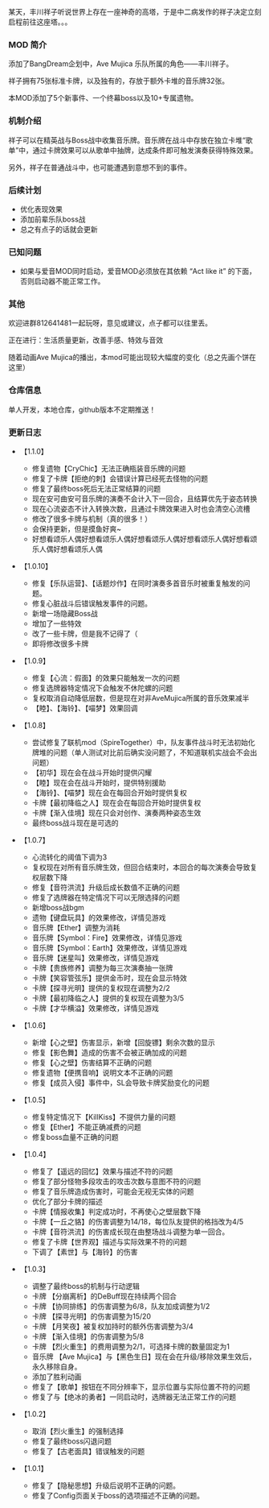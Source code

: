 某天，丰川祥子听说世界上存在一座神奇的高塔，于是中二病发作的祥子决定立刻启程前往这座塔。。。


### MOD 简介

添加了BangDream企划中，Ave Mujica 乐队所属的角色——丰川祥子。

祥子拥有75张标准卡牌，以及独有的，存放于额外卡堆的音乐牌32张。

本MOD添加了5个新事件、一个终幕boss以及10+专属遗物。

### 机制介绍

祥子可以在精英战与Boss战中收集音乐牌。音乐牌在战斗中存放在独立卡堆“歌单”中，通过卡牌效果可以从歌单中抽牌，达成条件即可触发演奏获得特殊效果。

另外，祥子在普通战斗中，也可能遭遇到意想不到的事件。

### 后续计划

- 优化表现效果
- 添加前辈乐队boss战
- 总之有点子的话就会更新

### 已知问题

- 如果与爱音MOD同时启动，爱音MOD必须放在其依赖 “Act like it” 的下面，否则启动器不能正常工作。

### 其他

欢迎进群812641481一起玩呀，意见或建议，点子都可以往里丢。

正在进行：生活质量更新，改善手感、特效与音效

随着动画Ave Mujica的播出，本mod可能出现较大幅度的变化（总之先画个饼在这里）

### 仓库信息

单人开发，本地仓库，github版本不定期推送！

### 更新日志
- 【1.1.0】
  - 修复遗物【CryChic】无法正确瓶装音乐牌的问题
  - 修复了卡牌【拒绝的刺】会错误计算已经死去怪物的问题
  - 修复了最终boss死后无法正常结算的问题
  - 现在安可曲安可音乐牌的演奏不会计入下一回合，且结算优先于姿态转换
  - 现在心流姿态不计入转换次数，且通过卡牌效果进入时也会清空心流槽
  - 修改了很多卡牌与机制（真的很多！）
  - 会保持更新，但是摸鱼好爽~
  - 好想看颂乐人偶好想看颂乐人偶好想看颂乐人偶好想看颂乐人偶好想看颂乐人偶好想看颂乐人偶

- 【1.0.10】
  - 修复【乐队运营】、【话题炒作】在同时演奏多首音乐时被重复触发的问题。
  - 修复心脏战斗后错误触发事件的问题。
  - 新增一场隐藏Boss战
  - 增加了一些特效
  - 改了一些卡牌，但是我不记得了（
  - 即将修改很多卡牌


- 【1.0.9】
  - 修复【心流：假面】的效果只能触发一次的问题
  - 修复选牌器特定情况下会触发不休陀螺的问题
  - 复权取消自动降低层数，但是现在对非AveMujica所属的音乐效果减半
  - 【睦】、【海铃】、【喵梦】效果回调

- 【1.0.8】
  - 尝试修复了联机mod（SpireTogether）中，队友事件战斗时无法初始化牌堆的问题（单人测试对比前后确实没问题了，不知道联机实战会不会出问题）
  - 【初华】现在会在战斗开始时提供闪耀
  - 【睦】现在会在战斗开始时，提供特别援助
  - 【海铃】、【喵梦】现在会在每回合开始时提供复权
  - 卡牌【最初降临之人】现在会在每回合开始时提供复权
  - 卡牌【渐入佳境】现在只会对创作、演奏两种姿态生效
  - 最终boss战斗现在是可选的

- 【1.0.7】
  - 心流转化的阈值下调为3
  - 复权现在对所有音乐牌生效，但回合结束时，本回合的每次演奏会导致复权层数下降
  - 修复【音符洪流】升级后成长数值不正确的问题
  - 修复了选牌器在特定情况下可以无限选择的问题
  - 新增boss战bgm
  - 遗物【键盘玩具】的效果修改，详情见游戏
  - 音乐牌【Ether】调整为消耗
  - 音乐牌【Symbol：Fire】效果修改，详情见游戏
  - 音乐牌【Symbol：Earth】效果修改，详情见游戏
  - 音乐牌【迷星叫】效果修改，详情见游戏
  - 卡牌【贵族修养】调整为每三次演奏抽一张牌
  - 卡牌【笑容管弦乐】提供金币时，现在会显示特效
  - 卡牌【探寻光明】提供的复权现在调整为2/2
  - 卡牌【最初降临之人】提供的复权现在调整为3/5
  - 卡牌【才华横溢】效果修改，详情见游戏

- 【1.0.6】
  - 新增【心之壁】伤害显示，新增【回旋镖】剩余次数的显示
  - 修复【影色舞】造成的伤害不会被正确加成的问题
  - 修复【心之壁】伤害结算不正确的问题
  - 修复遗物【便携音响】说明文本不正确的问题
  - 修复【成员入侵】事件中，SL会导致卡牌奖励变化的问题

- 【1.0.5】
  - 修复特定情况下【KillKiss】不提供力量的问题
  - 修复【Ether】不能正确减费的问题
  - 修复boss血量不正确的问题

- 【1.0.4】
  - 修复了【遥远的回忆】效果与描述不符的问题
  - 修复了部分怪物多段攻击的攻击次数与意图不符的问题
  - 修复了音乐牌造成伤害时，可能会无视无实体的问题
  - 优化了部分卡牌的描述
  - 卡牌【情报收集】判定成功时，不再使心之壁层数下降
  - 卡牌【一丘之貉】的伤害调整为14/18，每位队友提供的格挡改为4/5
  - 卡牌【音符洪流】的伤害成长现在由整场战斗调整为单一回合。
  - 修复了卡牌【世界观】描述与实际效果不符的问题
  - 下调了【素世】与【海铃】的伤害

- 【1.0.3】
  - 调整了最终boss的机制与行动逻辑
  - 卡牌 【分崩离析】的DeBuff现在持续两个回合
  - 卡牌 【协同排练】的伤害调整为6/8，队友加成调整为1/2
  - 卡牌 【探寻光明】的伤害调整为15/20
  - 卡牌 【月笑夜】被复权加持时的额外伤害调整为3/4
  - 卡牌 【渐入佳境】的伤害调整为5/8
  - 卡牌 【烈火重生】的费用调整为2/1，可选择卡牌的数量固定为1
  - 音乐牌 【Ave Mujica】与【黑色生日】现在会在升级/移除效果生效后，永久移除自身。
  - 添加了胜利动画
  - 修复了【歌单】按钮在不同分辨率下，显示位置与实际位置不符的问题
  - 修复了与【绝冰的勇者】一同启动时，选牌器无法正常工作的问题

- 【1.0.2】
  - 取消【烈火重生】的强制选择
  - 修复了最终boss闪退问题
  - 修复了【古老面具】错误触发的问题

- 【1.0.1】
  - 修复了【隐秘思想】升级后说明不正确的问题。
  - 修复了Config页面关于boss的选项描述不正确的问题。

